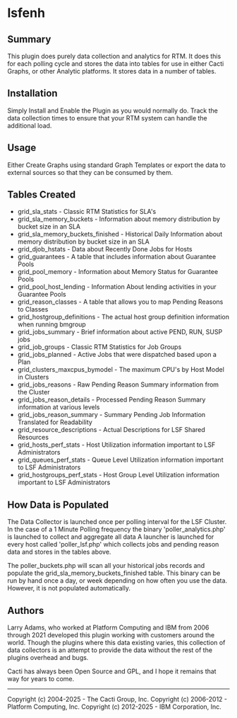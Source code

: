 # lsfenh

## Summary

This plugin does purely data collection and analytics for RTM.  It does this
for each polling cycle and stores the data into tables for use in either
Cacti Graphs, or other Analytic platforms.  It stores data in a number of tables.

## Installation

Simply Install and Enable the Plugin as you would normally do.  Track the data
collection times to ensure that your RTM system can handle the additional load.

## Usage

Either Create Graphs using standard Graph Templates or export the data to external
sources so that they can be consumed by them.

## Tables Created

* grid_sla_stats                   - Classic RTM Statistics for SLA's
* grid_sla_memory_buckets          - Information about memory distribution by bucket size in an SLA
* grid_sla_memory_buckets_finished - Historical Daily Information about memory distribution by bucket size in an SLA
* grid_djob_hstats                 - Data about Recently Done Jobs for Hosts
* grid_guarantees                  - A table that includes information about Guarantee Pools
* grid_pool_memory                 - Information about Memory Status for Guarantee Pools
* grid_pool_host_lending           - Information About lending activities in your Guarantee Pools
* grid_reason_classes              - A table that allows you to map Pending Reasons to Classes
* grid_hostgroup_definitions       - The actual host group definition information when running bmgroup
* grid_jobs_summary                - Brief information about active PEND, RUN, SUSP jobs
* grid_job_groups                  - Classic RTM Statistics for Job Groups
* grid_jobs_planned                - Active Jobs that were dispatched based upon a Plan
* grid_clusters_maxcpus_bymodel    - The maximum CPU's by Host Model in Clusters
* grid_jobs_reasons                - Raw Pending Reason Summary information from the Cluster
* grid_jobs_reason_details         - Processed Pending Reason Summary information at various levels
* grid_jobs_reason_summary         - Summary Pending Job Information Translated for Readability
* grid_resource_descriptions       - Actual Descriptions for LSF Shared Resources
* grid_hosts_perf_stats            - Host Utilization information important to LSF Administrators
* grid_queues_perf_stats           - Queue Level Utilization information important to LSF Administrators
* grid_hostgroups_perf_stats       - Host Group Level Utilization information important to LSF Administrators

## How Data is Populated

The Data Collector is launched once per polling interval for the LSF Cluster.  In the case of a 1 Minute 
Polling frequency the binary 'poller_analytics.php' is launched to collect and aggregate all data
A launcher is launched for every host called 'poller_lsf.php' which collects jobs and pending
reason data and stores in the tables above.

The poller_buckets.php will scan all your historical jobs records and populate the 
grid_sla_memory_buckets_finished table.  This binary can be run by hand once a day, or week depending on
how often you use the data.  However, it is not populated automatically.

## Authors

Larry Adams, who worked at Platform Computing and IBM from 2006 through 2021 developed this plugin
working with customers around the world.  Though the plugins where this data existing varies, this 
collection of data collectors is an attempt to provide the data without the rest of the plugins
overhead and bugs.

Cacti has always been Open Source and GPL, and I hope it remains that way for years to come.

-----------------------------------------------
Copyright (c) 2004-2025 - The Cacti Group, Inc.
Copyright (c) 2006-2012 - Platform Computing, Inc.
Copyright (c) 2012-2025 - IBM Corporation, Inc.

